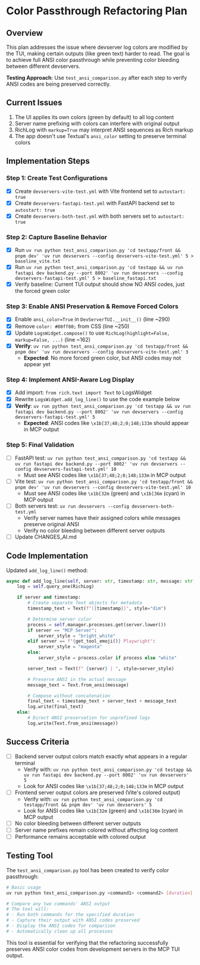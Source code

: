 # Color Passthrough Refactoring Plan

## Overview

This plan addresses the issue where devserver log colors are modified by the TUI, making certain outputs (like green text) harder to read. The goal is to achieve full ANSI color passthrough while preventing color bleeding between different devservers.

**Testing Approach**: Use `test_ansi_comparison.py` after each step to verify ANSI codes are being preserved correctly.

## Current Issues

1. The UI applies its own colors (green by default) to all log content
2. Server name prefixing with colors can interfere with original output
3. RichLog with `markup=True` may interpret ANSI sequences as Rich markup
4. The app doesn't use Textual's `ansi_color` setting to preserve terminal colors

## Implementation Steps

### Step 1: Create Test Configurations

- [x] Create `devservers-vite-test.yml` with Vite frontend set to `autostart: true`
- [x] Create `devservers-fastapi-test.yml` with FastAPI backend set to `autostart: true`
- [x] Create `devservers-both-test.yml` with both servers set to `autostart: true`

### Step 2: Capture Baseline Behavior

- [x] Run `uv run python test_ansi_comparison.py 'cd testapp/front && pnpm dev' 'uv run devservers --config devservers-vite-test.yml' 5 > baseline_vite.txt`
- [x] Run `uv run python test_ansi_comparison.py 'cd testapp && uv run fastapi dev backend.py --port 8002' 'uv run devservers --config devservers-fastapi-test.yml' 5 > baseline_fastapi.txt`
- [x] Verify baseline: Current TUI output should show NO ANSI codes, just the forced green color

### Step 3: Enable ANSI Preservation & Remove Forced Colors

- [x] Enable `ansi_color=True` in `DevServerTUI.__init__()` (line ~290)
- [x] Remove `color: #00ff80;` from CSS (line ~250)
- [x] Update `LogsWidget.compose()` to use `RichLog(highlight=False, markup=False, ...)` (line ~162)
- [x] **Verify**: `uv run python test_ansi_comparison.py 'cd testapp/front && pnpm dev' 'uv run devservers --config devservers-vite-test.yml' 3`
  - **Expected**: No more forced green color, but ANSI codes may not appear yet

### Step 4: Implement ANSI-Aware Log Display

- [x] Add import: `from rich.text import Text` to LogsWidget
- [x] Rewrite `LogsWidget.add_log_line()` to use the code example below
- [x] **Verify**: `uv run python test_ansi_comparison.py 'cd testapp && uv run fastapi dev backend.py --port 8002' 'uv run devservers --config devservers-fastapi-test.yml' 5`
  - **Expected**: ANSI codes like `\x1b[37;48;2;0;148;133m` should appear in MCP output

### Step 5: Final Validation

- [ ] FastAPI test: `uv run python test_ansi_comparison.py 'cd testapp && uv run fastapi dev backend.py --port 8002' 'uv run devservers --config devservers-fastapi-test.yml' 10`
  - Must see ANSI codes like `\x1b[37;48;2;0;148;133m` in MCP output
- [ ] Vite test: `uv run python test_ansi_comparison.py 'cd testapp/front && pnpm dev' 'uv run devservers --config devservers-vite-test.yml' 10`
  - Must see ANSI codes like `\x1b[32m` (green) and `\x1b[36m` (cyan) in MCP output
- [ ] Both servers test: `uv run devservers --config devservers-both-test.yml`
  - Verify server names have their assigned colors while messages preserve original ANSI
  - Verify no color bleeding between different server outputs
- [ ] Update CHANGES_AI.md

## Code Implementation

Updated `add_log_line()` method:

```python
async def add_log_line(self, server: str, timestamp: str, message: str):
    log = self.query_one(RichLog)

    if server and timestamp:
        # Create separate Text objects for metadata
        timestamp_text = Text(f"[{timestamp}]", style="dim")

        # Determine server color
        process = self.manager.processes.get(server.lower())
        if server == "MCP Server":
            server_style = "bright_white"
        elif server == f"{get_tool_emoji()} Playwright":
            server_style = "magenta"
        else:
            server_style = process.color if process else "white"

        server_text = Text(f" {server} | ", style=server_style)

        # Preserve ANSI in the actual message
        message_text = Text.from_ansi(message)

        # Compose without concatenation
        final_text = timestamp_text + server_text + message_text
        log.write(final_text)
    else:
        # Direct ANSI preservation for unprefixed logs
        log.write(Text.from_ansi(message))
```

## Success Criteria

- [ ] Backend server output colors match exactly what appears in a regular terminal
  - Verify with: `uv run python test_ansi_comparison.py 'cd testapp && uv run fastapi dev backend.py --port 8002' 'uv run devservers' 5`
  - Look for ANSI codes like `\x1b[37;48;2;0;148;133m` in MCP output
- [ ] Frontend server output colors are preserved (Vite's colored output)
  - Verify with: `uv run python test_ansi_comparison.py 'cd testapp/front && pnpm dev' 'uv run devservers' 5`
  - Look for ANSI codes like `\x1b[32m` (green) and `\x1b[36m` (cyan) in MCP output
- [ ] No color bleeding between different server outputs
- [ ] Server name prefixes remain colored without affecting log content
- [ ] Performance remains acceptable with colored output

## Testing Tool

The `test_ansi_comparison.py` tool has been created to verify color passthrough:

```bash
# Basic usage
uv run python test_ansi_comparison.py <command1> <command2> [duration]

# Compare any two commands' ANSI output
# The tool will:
# - Run both commands for the specified duration
# - Capture their output with ANSI codes preserved
# - Display the ANSI codes for comparison
# - Automatically clean up all processes
```

This tool is essential for verifying that the refactoring successfully preserves ANSI color codes from development servers in the MCP TUI output.
